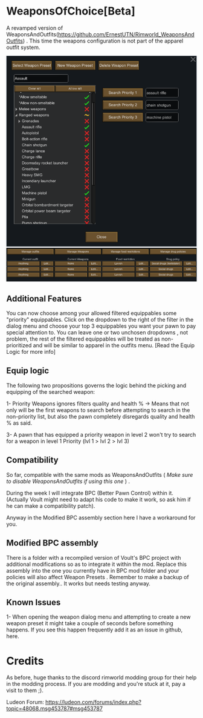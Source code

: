 # WeaponsOfChoice[Beta]
A revamped version of WeaponsAndOutfits(https://github.com/ErnestUTN/Rimworld_WeaponsAndOutfits) . This time the weapons configuration is not part of the apparel outfit system. 

![alt text](https://github.com/ErnestUTN/WeaponsOfChoice/blob/Beta/About/Preview_1.png)
![alt text](https://github.com/ErnestUTN/WeaponsOfChoice/blob/Beta/About/Preview_2.png)

## Additional Features

You can now choose among your allowed filtered equippables some "priority" equippables. Click on the dropdown to the right of the filter in the dialog menu and choose your top 3 equippables you want your pawn to pay special attention to. You can leave one or two unchosen dropdowns , not problem, the rest of the filtered equippables will be treated as non-prioritized and will be similar to apparel in the outfits menu. [Read the Equip Logic for more info]

## Equip logic
The following two propositions governs the logic behind the picking and equipping of the searched weapon:

1- Priority Weapons ignores filters quality and health % -> Means that not only will be the first weapons to search before attempting to search in the non-priority list, but also the pawn completely disregards quality and health % as said. 

3-  A pawn that has equipped a priority weapon in level 2 won't try to search for a weapon in level 1 Priority (lvl 1 > lvl 2 > lvl 3)

## Compatibility
So far, compatible with the same mods as WeaponsAndOutfits ( *Make sure to disable WeaponsAndOutfits if using this one* ) . 

During the week I will integrate BPC (Better Pawn Control) within it. (Actually Voult might need to adapt his code to make it work, so ask him if he can make a compatibility patch). 

Anyway in the Modified BPC assembly section here I have a workaround for you.

## Modified BPC assembly

There is a folder with a recompiled version of Voult's BPC project  with additional modifications so as to integrate it within the mod. Replace this assembly into the one  you currently have in BPC mod folder and your policies will also affect Weapon Presets . Remember to make a backup of the original assembly..
It works but needs testing anyway.

## Known Issues

1- When opening the weapon dialog menu and attempting to create a new weapon preset it might take a couple of seconds before something happens. If you see this happen frequently add it as an issue in github, here.

# Credits

As before, huge thanks to the discord rimworld modding group for their help in the modding process. If you are modding and you're stuck at it, pay a visit to them ;).

Ludeon Forum: https://ludeon.com/forums/index.php?topic=48068.msg453787#msg453787
